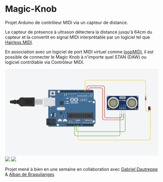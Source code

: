 # Magic-Knob
Projet Arduino de contrôleur MIDI via un capteur de distance.

Le capteur de présence à ultrason détectera la distance jusqu'à 64cm du capteur et la convertit en signal MIDI interprétable par un logiciel tel que <a href="https://projectgus.github.io/hairless-midiserial/">Hairless MIDI</a>.

En association avec un logiciel de port MIDI virtuel comme <a href="https://www.tobias-erichsen.de/software/loopmidi.html">loopMIDI</a>, il est possible de connecter le Magic Knob à n'importe quel STAN (DAW) ou logiciel contrôlable via Contrôleur MIDI.

<img src="schema-montage.png">
<img src="magic-knob.jng">
<img src="magic-knob-connected.jng">

Projet mené à bien en une semaine en collaboration avec <a href="https://github.com/GabrielLCSC">Gabriel Dautreppe</a> & <a href="https://github.com/albanledev">Alban de Braquilanges</a>
